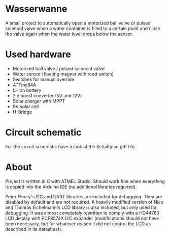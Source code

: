 # Wasserwanne
A small project to automatically open a motorized ball valve or pulsed solenoid valve when a water container is filled to a certain point and close the valve again
when the water level drops below the sensor.

# Used hardware
- Motorized ball valve / pulsed solenoid valve
- Water sensor (floating magnet with reed switch)
- Switches for manual override
- ATTiny84A
- Li-Ion battery
- 2 x boost converter (5V and 12V)
- Solar charger with MPPT
- 9V solar cell
- H-Bridge

# Circuit schematic
For the circuit schematic have a look at the Schaltplan.pdf file.

# About
Project is written in C with ATMEL Studio. Should work fine when everything is copied into the Arduino IDE (no additional libraries required).

Peter Fleury's I2C and UART libraries are included for debugging. They are disabled by default and are not required.
A heavily modified version of Nico and Thomas Eichelmann's LCD library is also included, but only used for debugging. It was almost completely rewritten to comply with a HD44780 LCD display with PCF8574X I2C expander (modifications should not have been necessary, but for whatever reason it did not control the LCD as described in its datasheet).
